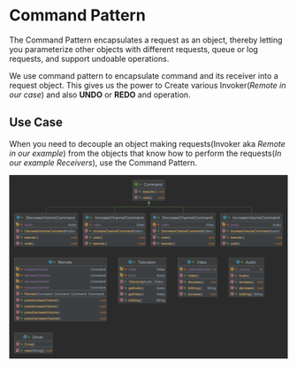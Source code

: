 # Command Pattern

The Command Pattern encapsulates a request as an
object, thereby letting you parameterize other objects
with different requests, queue or log requests, and
support undoable operations.

We use command pattern to encapsulate command and its receiver into a request object.
This gives us the power to Create various Invoker(*Remote in our case*) and also **UNDO** or **REDO** and operation. 


## Use Case
When you need to decouple an
object making requests(Invoker aka *Remote in our example*) from
the objects that know how to
perform the requests(*In our example Receivers*), use the
Command Pattern.

![UML Diagram for Command Pattern](/Command/UML.png "UML Diagram for Command Pattern")


